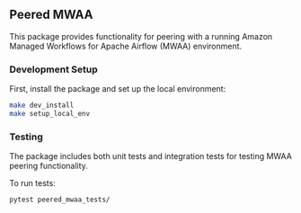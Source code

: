 ## Peered MWAA

This package provides functionality for peering with a running Amazon Managed Workflows for Apache Airflow (MWAA) environment.

### Development Setup

First, install the package and set up the local environment:

```bash
make dev_install
make setup_local_env
```

### Testing

The package includes both unit tests and integration tests for testing MWAA peering functionality.

To run tests:

```bash
pytest peered_mwaa_tests/
```